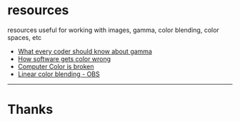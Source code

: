 # resources
resources useful for working with images, gamma, color blending, color spaces, etc

- [What every coder should know about gamma](https://blog.johnnovak.net/2016/09/21/what-every-coder-should-know-about-gamma/)
- [How software gets color wrong](https://bottosson.github.io/posts/colorwrong/)
- [Computer Color is broken](https://youtu.be/LKnqECcg6Gw)
- [Linear color blending - OBS](https://obsproject.com/wiki/Linear-Color-Blending)

---
# Thanks
